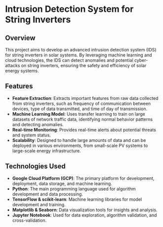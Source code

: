 # Intrusion Detection System for String Inverters

## Overview

This project aims to develop an advanced intrusion detection system (IDS) for string inverters in solar systems. By leveraging machine learning and cloud technologies, the IDS can detect anomalies and potential cyber-attacks on string inverters, ensuring the safety and efficiency of solar energy systems.

## Features

- **Feature Extraction**: Extracts important features from raw data collected from string inverters, such as frequency of communication between devices, type of data transmitted, and time of day of transmission.
- **Machine Learning Model**: Uses transfer learning to train on large datasets of network traffic data, identifying normal behavior patterns and detecting anomalies.
- **Real-time Monitoring**: Provides real-time alerts about potential threats and system status.
- **Scalability**: Designed to handle large amounts of data and can be deployed in various environments, from small-scale PV systems to large-scale energy infrastructure.

## Technologies Used

- **Google Cloud Platform (GCP)**: The primary platform for development, deployment, data storage, and machine learning.
- **Python**: The main programming language used for algorithm development and data processing.
- **TensorFlow & scikit-learn**: Machine learning libraries for model development and training.
- **Matplotlib & Seaborn**: Data visualization tools for insights and analysis.
- **Jupyter Notebook**: Used for data exploration, algorithm validation, and cross-validation.


